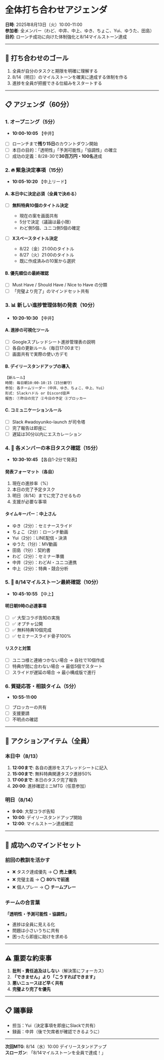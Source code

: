 # 全体打ち合わせアジェンダ
**日時**: 2025年8月13日（火）10:00-11:00  
**参加者**: 全メンバー（わど、中井、中上、ゆき、ちょこ、Yui、ゆうた、田島）  
**目的**: ローンチ成功に向けた体制強化と8/14マイルストーン達成

---

## 🎯 打ち合わせのゴール
1. 全員が自分のタスクと期限を明確に理解する
2. 8/14（明日）のマイルストーンを確実に達成する体制を作る
3. 進捗を全員が把握できる仕組みをスタートする

---

## 📋 アジェンダ（60分）

### 1. オープニング（5分）
- **10:00-10:05** 【中井】
- [ ] ローンチまで**残り15日**のカウントダウン開始
- [ ] 本日の目的：「透明性」「予測可能性」「協調性」の確立
- [ ] 成功の定義：8/28-30で**30百万円・100名**達成

### 2. 🔥 緊急決定事項（15分）
- **10:05-10:20** 【中上リード】

#### A. 本日中に決定必須（全員で決める）
- [ ] **無料特典10個のタイトル決定**
  - 現在の案を画面共有
  - 5分で決定（議論は最小限）
  - わど側5個、ユニコ側5個の確定

- [ ] **Xスペースタイトル決定**
  - 8/22（金）21:00のタイトル
  - 8/27（火）21:00のタイトル
  - 既に作成済みの10案から選択

#### B. 優先順位の最終確認
- [ ] Must Have / Should Have / Nice to Have の分類
- [ ] 「完璧より完了」のマインドセット共有

### 3. 📊 新しい進捗管理体制の発表（10分）
- **10:20-10:30** 【中井】

#### A. 進捗の可視化ツール
- [ ] Googleスプレッドシート進捗管理表の説明
- [ ] 各自の更新ルール（毎日17:00まで）
- [ ] 画面共有で実際の使い方デモ

#### B. デイリースタンドアップの導入
```
【新ルール】
時間: 毎日朝10:00-10:15（15分厳守）
参加: 各チームリーダー（中井、ゆき、ちょこ、中上、Yui）
形式: Slackハドル or Discord音声
報告: ①昨日の完了 ②今日の予定 ③ブロッカー
```

#### C. コミュニケーションルール
- [ ] Slack #wadoyuniko-launch が司令塔
- [ ] 完了報告は即座に
- [ ] 遅延は30分以内にエスカレーション

### 4. 👥 各メンバーの本日タスク確認（15分）
- **10:30-10:45** 【各自1-2分で発表】

#### 発表フォーマット（各自）
1. 現在の進捗率（%）
2. 本日の完了予定タスク
3. 明日（8/14）までに完了させるもの
4. 支援が必要な事項

#### タイムキーパー：中上さん
- ゆき（2分）：セミナースライド
- ちょこ（2分）：ローンチ動画
- Yui（2分）：LINE配信・決済
- ゆうた（1分）：MV動画
- 田島（1分）：契約書
- わど（2分）：セミナー準備
- 中井（2分）：わどAI・ユニコ連携
- 中上（2分）：特典・競合分析

### 5. 🎯 8/14マイルストーン最終確認（10分）
- **10:45-10:55** 【中上】

#### 明日朝9時の必達事項
- [ ] ✅ 大型コラボ告知の実施
- [ ] ✅ オプチャ公開
- [ ] ✅ 無料特典10個完成
- [ ] ✅ セミナースライド骨子100%

#### リスクと対策
- [ ] ユニコ様と連絡つかない場合 → 自社で10個作成
- [ ] 特典が間に合わない場合 → 最低5個でスタート
- [ ] スライドが遅延の場合 → 最小構成版で進行

### 6. 質疑応答・相談タイム（5分）
- **10:55-11:00**
- [ ] ブロッカーの共有
- [ ] 支援要請
- [ ] 不明点の確認

---

## 📝 アクションアイテム（全員）

### 本日中（8/13）
1. **12:00まで**: 各自の進捗をスプレッドシートに記入
2. **15:00まで**: 無料特典関連タスク進捗50%
3. **17:00まで**: 本日のタスク完了報告
4. **20:00**: 進捗確認ミニMTG（任意参加）

### 明日（8/14）
- **9:00**: 大型コラボ告知
- **10:00**: デイリースタンドアップ開始
- **12:00**: マイルストーン達成確認

---

## 💪 成功へのマインドセット

### 前回の教訓を活かす
- ❌ タスク達成優先 → ⭕ **売上優先**
- ❌ 完璧主義 → ⭕ **80%で前進**
- ❌ 個人プレー → ⭕ **チームプレー**

### チームの合言葉
**「透明性・予測可能性・協調性」**
- 進捗は全員に見える化
- 問題は小さいうちに共有
- 困ったら即座に助けを求める

---

## ⚠️ 重要な約束事

1. **批判・責任追及はしない**（解決策にフォーカス）
2. **「できません」より「こうすればできます」**
3. **悪いニュースほど早く共有**
4. **完璧より完了を優先**

---

## 📋 議事録
- 担当：Yui（決定事項を即座にSlackで共有）
- 録画：中井（後で欠席者が確認できるように）

---

**次回MTG**: 8/14（水）10:00 デイリースタンドアップ  
**スローガン**: 「8/14マイルストーンを全員で達成！」
